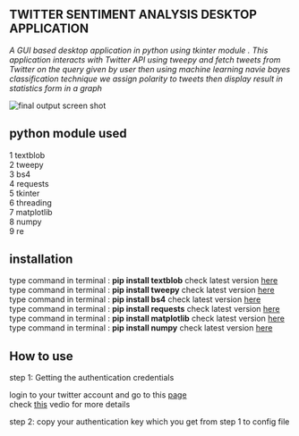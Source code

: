 

 ## TWITTER SENTIMENT ANALYSIS DESKTOP APPLICATION
 
 
 
*A GUI based desktop application in python using tkinter module . This application interacts with Twitter API using tweepy and fetch tweets from Twitter on the query given by user then using machine learning navie bayes classification technique we assign polarity to tweets then display result in statistics form in a graph*

![final output screen shot](https://github.com/AmanKathait15/sentiment-analysis/blob/master/ss.png)
 
 
 ## python module used
 
 
 1 textblob\
 2 tweepy\
 3 bs4\
 4 requests\
 5 tkinter\
 6 threading\
 7 matplotlib\
 8 numpy\
 9 re
 
 ## installation
 
type command in terminal : **pip install textblob**  check latest version [here](https://pypi.org/project/textblob/)<br>
type command in terminal : **pip install tweepy**  check latest version [here](https://pypi.org/project/tweepy/)<br>
type command in terminal : **pip install bs4**  check latest version [here](https://pypi.org/project/beautifulsoup4/)<br>
type command in terminal : **pip install requests**  check latest version [here](https://pypi.org/project/requests/)<br>
type command in terminal : **pip install matplotlib**  check latest version [here](https://pypi.org/project/matplotlib/)<br>
type command in terminal : **pip install numpy**  check latest version [here](https://pypi.org/project/numpy/)<br>
 
 ## How to use
 
 step 1: Getting the authentication credentials
 
 login to your twitter account and go to this [page](https://developer.twitter.com/en/apps)\
 check [this](https://www.youtube.com/watch?v=3353Mgdme4c) vedio for more details
 
 step 2: copy your authentication key which you get from step 1 to config file
 
